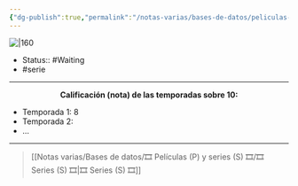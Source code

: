 ```yaml
---
{"dg-publish":true,"permalink":"/notas-varias/bases-de-datos/peliculas-p-y-series-s/s-squid-game/"}
---
```



![|160](https://m.media-amazon.com/images/M/MV5BYWE3MDVkN2EtNjQ5MS00ZDQ4LTliNzYtMjc2YWMzMDEwMTA3XkEyXkFqcGdeQXVyMTEzMTI1Mjk3._V1_SX300.jpg)

- Status:: #Waiting
- #serie 

---

**<center>Calificación (nota) de las temporadas sobre 10:</center>**

- Temporada 1: 8
- Temporada 2: 
- ...

---

> [[Notas varias/Bases de datos/🎞️ Películas (P) y series (S) 🎞️/🎞️ Series (S) 🎞️\|🎞️ Series (S) 🎞️]]